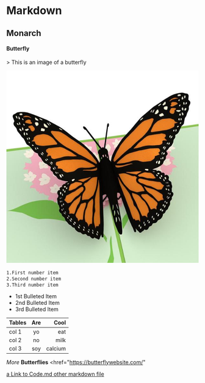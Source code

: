 # Markdown

<h2> Monarch</h2>
<h4> Butterfly</h4>
> This is an image of a butterfly

![Butterfly](Butterfly_Detail_1_grande.jpg)

    1.First number item
    2.Second number item
    3.Third number item
* 1st Bulleted Item
* 2nd Bulleted Item
* 3rd Bulleted Item

|Tables     |   Are       | Cool  |
|-----------|:----------: |------:|
|  col 1    |     yo        |    eat   |
|   col 2   |     no        | milk      |
|  col  3   |      soy       |   calcium    |


 *More* **Butterflies**
    <href="https://butterflywebsite.com/"

[a Link to Code.md other markdown file](Code.md)
